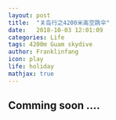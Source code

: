 ```yaml
---
layout: post
title:  "关岛行之4200米高空跳伞"
date:   2018-10-03 12:01:09
categories: Life
tags: 4200m Guam skydive
author: Franklinfang
icon: play
life: holiday
mathjax: true
---
```



## Comming soon ....